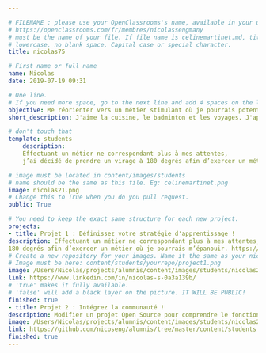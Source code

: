 ```yaml
---

# FILENAME : please use your OpenClassrooms's name, available in your url. 
# https://openclassrooms.com/fr/membres/nicolassengmany
# must be the name of your file. If file name is celinemartinet.md, title is celinemartinet.
# lowercase, no blank space, Capital case or special character.
title: nicolas75

# First name or full name
name: Nicolas
date: 2019-07-19 09:31

# One line.
# If you need more space, go to the next line and add 4 spaces on the left, as in 'description'.
objective: Me réorienter vers un métier stimulant où je pourrais potentiellement m'épanouir et sans aller au travail à reculons. 
short_description: J'aime la cuisine, le badminton et les voyages. J'apprends à coder pour donner un coup de boost à ma vie professionnelle.

# don't touch that
template: students
    description: 
    Effectuant un métier ne correspondant plus à mes attentes, 
    j’ai décidé de prendre un virage à 180 degrés afin d’exercer un métier où je pourrais m’épanouir.

# image must be located in content/images/students
# name should be the same as this file. Eg: celinemartinet.png
image: nicolas21.png
# Change this to True when you do you pull request.
public: True

# You need to keep the exact same structure for each new project.
projects:
- title: Projet 1 : Définissez votre stratégie d'apprentissage ! 
description: Effectuant un métier ne correspondant plus à mes attentes, j’ai décidé de prendre un virage à
180 degrés afin d’exercer un métier où je pourrais m’épanouir. https://www.linkedin.com/in/nicolas-s-0a3a139b/
# Create a new repository for your images. Name it the same as your nickname and profile picture.
# Image must be here: content/students/yourrepo/project1.png
image: /Users/Nicolas/projects/alumnis/content/images/students/nicolas21/projet_1.pngojet_1.png
link: https://www.linkedin.com/in/nicolas-s-0a3a139b/
# 'true' makes it fully available.
# 'false' will add a black layer on the picture. IT WILL BE PUBLIC!
finished: true
- title: Projet 2 : Intégrez la communauté !
description: Modifier un projet Open Source pour comprendre le fonctionnement de Git, de Github et des pull requests. 
image: /Users/Nicolas/projects/alumnis/content/images/students/nicolas21/projet_2.png
link: https://github.com/nicoseng/alumnis/tree/master/content/students
finished: true
---
```

